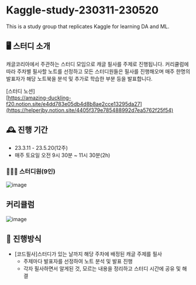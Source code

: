 # Kaggle-study-230311-230520
This is a study group that replicates Kaggle for learning DA and ML.

## 🖥️ 스터디 소개
캐글코리아에서 주관하는 스터디 모임으로 캐글 필사를 주제로 진행됩니다.
커리큘럼에 따라 주차별 필사할 노트를 선정하고 모든 스터디원들은 필사를 진행해오며
매주 한명의 발표자가 해당 노트북을 분석 및 추가로 학습한 부분 등을 발표합니다.

[스터디 노션]  
[https://amazing-duckling-f20.notion.site/e4dd783e05db4d8b8ae2cce13295da27](https://helperjby.notion.site/4405f379e785488992d7ea5762f25f54)
<br>

## 🕰️ 진행 기간
* 23.3.11 - 23.5.20(12주)
* 매주 토요일 오전 9시 30분 ~ 11시 30분(2h)

### 🧑‍🤝‍🧑 스터디원(9인)
![image](https://github.com/kaggle-study-230311/Kaggle-study-230311/assets/69462995/54951f7c-895e-4c6d-91aa-ac518bd5ceda)


## 커리큘럼
![image](https://github.com/kaggle-study-230311/.github/assets/69462995/c878b257-ed87-465c-ad69-a1d5602c3da6)
## 📌 진행방식
* [코드필사]스터디가 있는 날까지 해당 주차에 배정된 캐글 주제를 필사
    * 주제마다 발표자를 선정하여 노트 분석 및 발표 진행
    * 각자 필사하면서 알게된 것, 모르는 내용을 정리하고 스터디 시간에 공유 및 해결

